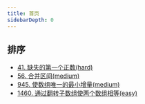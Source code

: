 ```yaml
---
title: 首页
sidebarDepth: 0
---
```

## 排序
- [41. 缺失的第一个正数(hard)](./41.md)
- [56. 合并区间(medium)](./56.md)
- [945. 使数组唯一的最小增量(medium)](./945.md)
- [1460. 通过翻转子数组使两个数组相等(easy)](./1460.md)